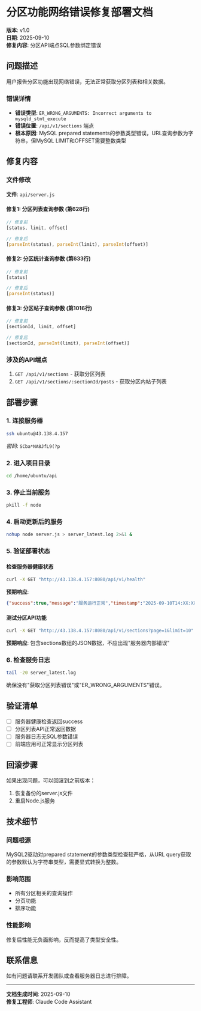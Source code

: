 # 分区功能网络错误修复部署文档

**版本**: v1.0  
**日期**: 2025-09-10  
**修复内容**: 分区API端点SQL参数绑定错误  

## 问题描述

用户报告分区功能出现网络错误，无法正常获取分区列表和相关数据。

### 错误详情
- **错误类型**: `ER_WRONG_ARGUMENTS: Incorrect arguments to mysqld_stmt_execute`
- **错误位置**: `/api/v1/sections` 端点
- **根本原因**: MySQL prepared statements的参数类型错误，URL查询参数为字符串，但MySQL LIMIT和OFFSET需要整数类型

## 修复内容

### 文件修改

**文件**: `api/server.js`

#### 修复1: 分区列表查询参数 (第628行)
```javascript
// 修复前
[status, limit, offset]

// 修复后
[parseInt(status), parseInt(limit), parseInt(offset)]
```

#### 修复2: 分区统计查询参数 (第633行)
```javascript
// 修复前
[status]

// 修复后
[parseInt(status)]
```

#### 修复3: 分区帖子查询参数 (第1016行)
```javascript
// 修复前
[sectionId, limit, offset]

// 修复后
[sectionId, parseInt(limit), parseInt(offset)]
```

### 涉及的API端点
1. `GET /api/v1/sections` - 获取分区列表
2. `GET /api/v1/sections/:sectionId/posts` - 获取分区内帖子列表

## 部署步骤

### 1. 连接服务器
```bash
ssh ubuntu@43.138.4.157
```
*密码*: `SCba*NA8JfL9(?p`

### 2. 进入项目目录
```bash
cd /home/ubuntu/api
```

### 3. 停止当前服务
```bash
pkill -f node
```

### 4. 启动更新后的服务
```bash
nohup node server.js > server_latest.log 2>&1 &
```

### 5. 验证部署状态

#### 检查服务器健康状态
```bash
curl -X GET "http://43.138.4.157:8080/api/v1/health"
```
**预期响应**:
```json
{"success":true,"message":"服务运行正常","timestamp":"2025-09-10T14:XX:XX.XXXZ"}
```

#### 测试分区API功能
```bash
curl -X GET "http://43.138.4.157:8080/api/v1/sections?page=1&limit=10"
```
**预期响应**: 包含sections数组的JSON数据，不应出现"服务器内部错误"

### 6. 检查服务日志
```bash
tail -20 server_latest.log
```
确保没有"获取分区列表错误"或"ER_WRONG_ARGUMENTS"错误。

## 验证清单

- [ ] 服务器健康检查返回success
- [ ] 分区列表API正常返回数据
- [ ] 服务器日志无SQL参数错误
- [ ] 前端应用可正常显示分区列表

## 回滚步骤

如果出现问题，可以回滚到之前版本：
1. 恢复备份的server.js文件
2. 重启Node.js服务

## 技术细节

### 问题根源
MySQL2驱动对prepared statement的参数类型检查较严格，从URL query获取的参数默认为字符串类型，需要显式转换为整数。

### 影响范围
- 所有分区相关的查询操作
- 分页功能
- 排序功能

### 性能影响
修复后性能无负面影响，反而提高了类型安全性。

## 联系信息

如有问题请联系开发团队或查看服务器日志进行排障。

---
**文档生成时间**: 2025-09-10  
**修复工程师**: Claude Code Assistant